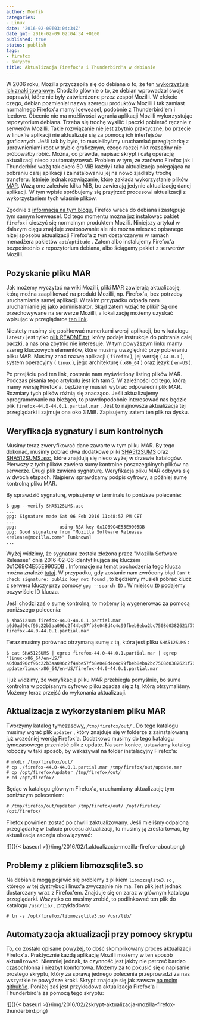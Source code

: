```yaml
---
author: Morfik
categories:
- Linux
date: "2016-02-09T03:04:34Z"
date_gmt: 2016-02-09 02:04:34 +0100
published: true
status: publish
tags:
- firefox
- skrypty
title: Aktualizacja Firefox'a i Thunderbird'a w debianie
---
```


W 2006 roku, Mozilla przyczepiła się do debiana o to, że ten [wykorzystuje ich znaki
towarowe](https://en.wikipedia.org/wiki/Mozilla_Corporation_software_rebranded_by_the_Debian_project).
Chodziło głównie o to, że debian wprowadzał swoje poprawki, które nie były zatwierdzone przez zespół
Mozilli. W efekcie czego, debian pozmieniał nazwy szeregu produktów Mozilli i tak zamiast normalnego
Firefox'a mamy Iceweasel, podobnie z Thunderbird'em i Icedove. Obecnie nie ma możliwości wgrania
aplikacji Mozilli wykorzystując repozytorium debiana. Trzeba się trochę wysilić i paczki pobierać
ręcznie z serwerów Mozilli. Takie rozwiązanie nie jest zbytnio praktyczne, bo przecie w linux'ie
aplikacji nie aktualizuje się za pomocą ich interfejsów graficznych. Jeśli tak by było, to
musielibyśmy uruchamiać przeglądarkę z uprawnieniami root w trybie graficznym, czego raczej nikt
rozsądny nie próbowałby robić. Można, co prawda, napisać skrypt i całą operację aktualizacji nieco
zautomatyzować. Problem w tym, że zarówno Firefox jak i Thunderbird ważą tak około 50 MiB każdy i
taka aktualizacja polegająca na pobraniu całej aplikacji i zainstalowaniu jej na nowo zjadłaby
trochę transferu. Istnieje jednak rozwiązanie, które zakłada wykorzystanie [plików
MAR](https://wiki.mozilla.org/Software_Update:Manually_Installing_a_MAR_file). Ważą one zaledwie
kilka MiB, bo zawierają jedynie aktualizację danej aplikacji. W tym wpisie spróbujemy się przyjrzeć
procesowi aktualizacji z wykorzystaniem tych właśnie plików.

Zgodnie z [informacją na tym blogu](https://glandium.org/blog/?p=3622), Firefox wraca do debiana i
zastępuje tym samym Iceweasel. Od tego momentu można już instalować pakiet `firefox` i cieszyć się
normalnym produktem Mozilli. Niniejszy artykuł w dalszym ciągu znajduje zastosowanie ale nie można
mieszać opisanego niżej sposobu aktualizacji Firefox'a z tym dostarczanym w ramach menadżera
pakietów `apt`/`aptitude` . Zatem albo instalujemy Firefox'a bezpośrednio z repozytorium debiana,
albo ściągamy pakiet z serwerów Mozilli.

<!--more-->
## Pozyskanie pliku MAR

Jak możemy wyczytać na wiki Mozilli, pliki MAR zawierają aktualizację, którą można zaaplikować na
produkt Mozilli, np. Firefox'a, bez potrzeby uruchamiania samej aplikacji. W takim przypadku odpada
nam uruchamianie jej jako administrator. Skąd zatem wziąć te pliki? Są one przechowywane na serwerze
Mozilli, a lokalizację możemy uzyskać wpisując w przeglądarce [ten link](http://download.cdn.mozilla.net/pub/firefox/releases/44.0.1/update/linux-x86_64/en-US/).

Niestety musimy się posiłkować numerkami wersji aplikacji, bo w katalogu `latest/` jest tylko [plik
README.txt](http://download-origin.cdn.mozilla.net/pub/thunderbird/releases/latest/README.txt),
który podaje instrukcje do pobrania całej paczki, a nas ona zbytnio nie interesuje. W tym powyższym
linku mamy szereg kluczowych elementów, które musimy uwzględnić przy pobieraniu pliku MAR. Musimy
znać nazwę aplikacji ( `firefox` ), jej wersję ( `44.0.1` ), system operacyjny ( `linux` ), jego
architekturę ( `x86_64` ) oraz język ( `en-US` ).

Po przejściu pod ten link, zostanie nam wyświetlony listing plików MAR. Podczas pisania tego
artykułu jest ich tam 5. W zależności od tego, którą mamy wersję Firefox'a, będziemy musieli wybrać
odpowiedni plik MAR. Rozmiary tych plików różnią się znacząco. Jeśli aktualizujemy oprogramowanie na
bieżąco, to prawdopodobnie interesować nas będzie plik `firefox-44.0-44.0.1.partial.mar` . Jest to
najnowsza aktualizacja tej przeglądarki i zajmuje ona oko 3 MiB. Zapisujemy zatem ten plik na dysku.

## Weryfikacja sygnatury i sum kontrolnych

Musimy teraz zweryfikować dane zawarte w tym pliku MAR. By tego dokonać, musimy pobrać dwa dodatkowe
pliki [SHA512SUMS](http://download.cdn.mozilla.net/pub/firefox/releases/44.0.1/SHA512SUMS) oraz
[SHA512SUMS.asc](http://download.cdn.mozilla.net/pub/firefox/releases/44.0.1/SHA512SUMS.asc), które
znajdują się nieco wyżej w drzewie katalogów. Pierwszy z tych plików zawiera sumy kontrolne
poszczególnych plików na serwerze. Drugi plik zawiera sygnaturę. Weryfikacja pliku MAR odbywa się w
dwóch etapach. Najpierw sprawdzamy podpis cyfrowy, a później sumę kontrolną pliku MAR.

By sprawdzić sygnaturę, wpisujemy w terminalu to poniższe polecenie:

    $ gpg --verify SHA512SUMS.asc
    ...
    gpg: Signature made Sat 06 Feb 2016 11:48:57 PM CET
    ...
    gpg:                using RSA key 0x1C69C4E55E9905DB
    gpg: Good signature from "Mozilla Software Releases <release@mozilla.com>" [unknown]
    ...

Wyżej widzimy, że sygnatura została złożona przez "Mozilla Software Releases" dnia 2016-02-06
identyfikująca się kluczem 0x1C69C4E55E9905DB . Informacje na temat pochodzenia tego klucza można
znaleźć [tutaj](http://hearsum.ca/blog/mozilla-software-release-gpg-key-transition.html). W
przypadku, gdy zostanie nam zwrócony błąd `Can't check signature: public key not found` , to
będziemy musieli pobrać klucz z serwera kluczy przy pomocy `gpg --search ID` . W miejscu `ID`
podajemy oczywiście ID klucza.

Jeśli chodzi zaś o sumę kontrolną, to możemy ją wygenerować za pomocą poniższego polecenia:

    $ sha512sum firefox-44.0-44.0.1.partial.mar
    a0d0ad90cf96c22b3aa096c2f44be57fb8e048d4c4c99fbeb8eba2bc7508d0382621f708fe0a25e4790e71cb1d2eb327b266dbdb93a2c300167085c7bc6dd566  firefox-44.0-44.0.1.partial.mar

Teraz musimy porównać otrzymaną sumę z tą, która jest pliku `SHA512SUMS` :

    $ cat SHA512SUMS | egrep firefox-44.0-44.0.1.partial.mar | egrep "linux-x86_64/en-US/"
    a0d0ad90cf96c22b3aa096c2f44be57fb8e048d4c4c99fbeb8eba2bc7508d0382621f708fe0a25e4790e71cb1d2eb327b266dbdb93a2c300167085c7bc6dd566  update/linux-x86_64/en-US/firefox-44.0-44.0.1.partial.mar

I już widzimy, że weryfikacja pliku MAR przebiegła pomyślnie, bo suma kontrolna w podpisanym cyfrowo
pliku zgadza się z tą, którą otrzymaliśmy. Możemy teraz przejść do wykonania aktualizacji.

## Aktualizacja z wykorzystaniem pliku MAR

Tworzymy katalog tymczasowy, `/tmp/firefox/out/` . Do tego katalogu musimy wgrać plik `updater` ,
który znajduje się w folderze z zainstalowaną już wcześniej wersją Firefox'a. Dodatkowo musimy do
tego katalogu tymczasowego przenieść plik z update. Na sam koniec, ustawiamy katalog roboczy w taki
sposób, by wskazywał na folder instalacyjny Firefox'a:

    # mkdir /tmp/firefox/out/
    # cp ./firefox-44.0-44.0.1.partial.mar /tmp/firefox/out/update.mar
    # cp /opt/firefox/updater /tmp/firefox/out/
    # cd /opt/firefox/

Będąc w katalogu głównym Firefox'a, uruchamiamy aktualizację tym poniższym poleceniem:

    # /tmp/firefox/out/updater /tmp/firefox/out/ /opt/firefox/ /opt/firefox/

Firefox powinien zostać po chwili zaktualizowany. Jeśli mieliśmy odpaloną przeglądarkę w trakcie
procesu aktualizacji, to musimy ją zrestartować, by aktualizacja zaczęła obowiązywać:

![]({{< baseurl >}}/img/2016/02/1.aktualizacja-mozilla-firefox-about.png)

## Problemy z plikiem libmozsqlite3.so

Na debianie mogą pojawić się problemy z plikiem `libmozsqlite3.so` , którego w tej dystrybucji
linux'a zwyczajnie nie ma. Ten plik jest jednak dostarczany wraz z Firefox'em. Znajduje się on zaraz
w głównym katalogu przeglądarki. Wszystko co musimy zrobić, to podlinkować ten plik do katalogu
`/usr/lib/` , przykładowo:

    # ln -s /opt/firefox/libmozsqlite3.so /usr/lib/

## Automatyzacja aktualizacji przy pomocy skryptu

To, co zostało opisane powyżej, to dość skomplikowany proces aktualizacji Firefox'a. Praktycznie
każdą aplikację Mozilli możemy w ten sposób aktualizować. Niemniej jednak, ta czynność jest jakby
nie patrzeć bardzo czasochłonna i niezbyt komfortowa. Możemy za to pokusić się o napisanie prostego
skryptu, który za sprawą jednego polecenia przeprowadzi za nas wszystkie te powyższe kroki. Skrypt
znajduje się jak zawsze [na moim
github'ie](https://github.com/morfikov/files/blob/master/scripts/ff-tb-updater.sh). Poniżej zaś jest
przykładowa aktualizacja Firefox'a i Thunderbird'a za pomocą tego skryptu:

![]({{< baseurl >}}/img/2016/02/2skrypt-aktualizacja-mozilla-firefox-thunderbird.png)
